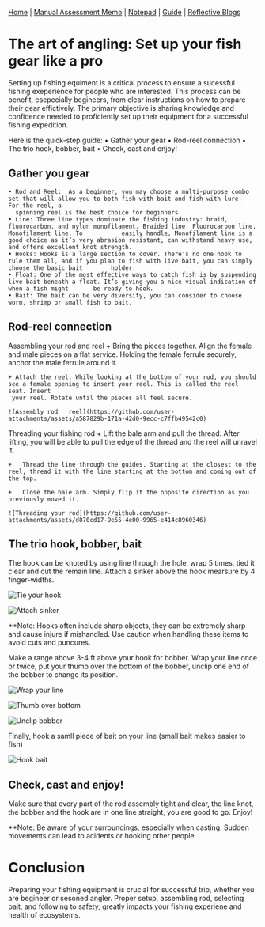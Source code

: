 [Home](index.md) | [Manual Assessment Memo](manual_assessment_memo.md) | [Notepad](notepad.md) | [Guide](soon.md) | [Reflective Blogs](reflective_blogs.md)

# The art of angling: Set up your fish gear like a pro
Setting up fishing equiment is a critical process to ensure a sucessful fishing exeperience for people who are interested. This process can be benefit, escpecially begineers, from clear instructions on how to prepare their gear effictively. The primary objective is sharing knowledge and confidence needed to proficiently set up their equipment for a successful fishing expedition.

Here is the quick-step guide:
    • Gather your gear
    • Rod-reel connection
    • The trio hook, bobber, bait
    • Check, cast and enjoy!

## Gather you gear
    • Rod and Reel:  As a beginner, you may choose a multi-purpose combo set that will allow you to both fish with bait and fish with lure.  For the reel, a   
      spinning reel is the best choice for beginners.
    • Line: Three line types dominate the fishing industry: braid, fluorocarbon, and nylon monofilament. Braided line, Fluorocarbon line, Monofilament line. To           easily handle, Monofilament line is a good choice as it’s very abrasion resistant, can withstand heavy use, and offers excellent knot strength.
    • Hooks: Hooks is a large section to cover. There's no one hook to rule them all, and if you plan to fish with live bait, you can simply choose the basic bait        holder.
    • Float: One of the most effective ways to catch fish is by suspending live bait beneath a float. It’s giving you a nice visual indication of when a fish might       be ready to hook. 
    • Bait: The bait can be very diversity, you can consider to choose worm, shrimp or small fish to bait.

## Rod-reel connection
Assembling your rod and reel
    + Bring the pieces together. Align the female and male pieces on a flat service. Holding 
    the female ferrule securely, anchor the male ferrule around it.
     
    + Attach the reel. While looking at the bottom of your rod, you should see a female opening to insert your reel. This is called the reel seat. Insert 
     your reel. Rotate until the pieces all feel secure. 
     
    ![Assembly rod   reel](https://github.com/user-attachments/assets/a587829b-171a-42d0-9ecc-c7ffb49542c0)

Threading your fishing rod
    + Lift the bale arm and pull the thread. After lifting, you will be able to pull the edge of the thread and the reel will unravel it. 

    +	Thread the line through the guides. Starting at the closest to the reel, thread it with the line starting at the bottom and coming out of the top. 

    +	Close the bale arm. Simply flip it the opposite direction as you previously moved it.

    ![Threading your rod](https://github.com/user-attachments/assets/d870cd17-9e55-4e00-9965-e414c8960346)

## The trio hook, bobber, bait
The hook can be knoted by using line through the hole, wrap 5 times, tied it clear and cut the remain line. Attach a sinker above the hook mearsure by 4 finger-widths.

![Tie your hook](https://github.com/user-attachments/assets/595757fc-3b5d-45fd-9eac-2c19e78f7b45)

![Attach sinker](https://github.com/user-attachments/assets/078821c0-de18-4374-88f0-c97e498d4807)

**Note: Hooks often include sharp objects, they can be extremely sharp and cause injure if mishandled. Use caution when handling these items to avoid cuts and puncures.

Make a range above 3-4 ft above your hook for bobber. Wrap your line once or twice, put your thumb over the bottom of the bobber, unclip one end of the bobber to change its position.

![Wrap your line](https://github.com/user-attachments/assets/9205747f-06b7-4395-9964-ca5564be5a5d)

![Thumb over bottom](https://github.com/user-attachments/assets/12f77dd6-e105-44ed-aadc-e12de84d32d1)

![Unclip bobber](https://github.com/user-attachments/assets/1f926410-db06-4acc-af4a-0f571c25df27)

Finally, hook a samll piece of bait on your line (small bait makes easier to fish)

![Hook bait](https://github.com/user-attachments/assets/6a0dfeba-6da5-4744-8e80-0c244e78bbf8)

## Check, cast and enjoy!
Make sure that every part of the rod assembly tight and clear, the line knot, the bobber and the hook are in one line straight, you are good to go. Enjoy!


**Note: Be aware of your surroundings, especially when casting. Sudden movements can lead to acidents or hooking other people. 

# Conclusion
Preparing your fishing equipment is crucial for successful trip, whether you are begineer or sesoned angler. Proper setup, assembling rod, selecting bait, and following to safety, greatly impacts your fishing experiene and health of ecosystems. 


